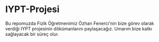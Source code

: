 # IYPT-Projesi
Bu repomuzda Fizik Öğretmenimiz Özhan Fenerci'nin bize görev olarak verdiği IYPT projesinin dökümanlarını paylaşacağız. Umarım bize katkı sağlayacak bir süreç olur.
